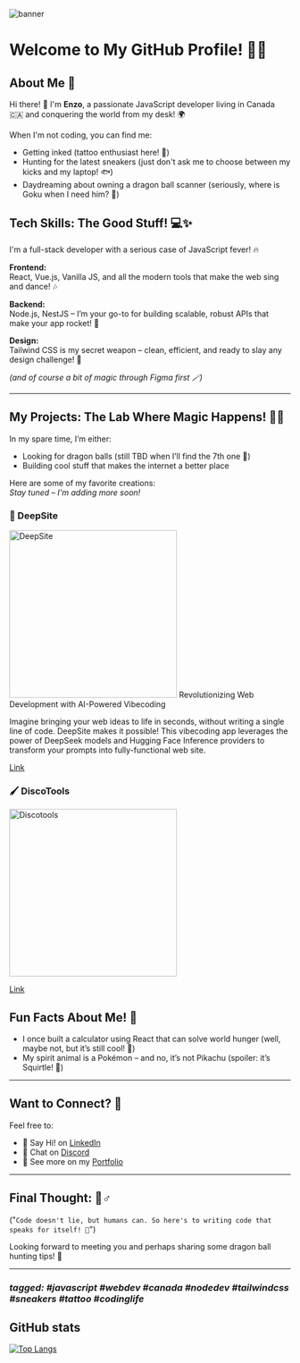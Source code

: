 ![banner](https://i.imgur.com/hZcXtpQ.jpg)


# Welcome to My GitHub Profile! 🚀✨

## About Me 🌟

Hi there! 👋 I'm **Enzo**, a passionate JavaScript developer living in Canada 🇨🇦 and conquering the world from my desk! 🌍

When I'm not coding, you can find me:
- Getting inked (tattoo enthusiast here! 🎨)
- Hunting for the latest sneakers (just don't ask me to choose between my kicks and my laptop! 🐟)
- Daydreaming about owning a dragon ball scanner (seriously, where is Goku when I need him? 🤯)

## Tech Skills: The Good Stuff! 💻✨

I'm a full-stack developer with a serious case of JavaScript fever! 🔥

**Frontend:**  
React, Vue.js, Vanilla JS, and all the modern tools that make the web sing and dance! 🎶

**Backend:**  
Node.js, NestJS – I’m your go-to for building scalable, robust APIs that make your app rocket! 🚀

**Design:**  
Tailwind CSS is my secret weapon – clean, efficient, and ready to slay any design challenge! 🌟

_(and of course a bit of magic through Figma first 🪄)_

---

## My Projects: The Lab Where Magic Happens! 🔧✨

In my spare time, I’m either:
- Looking for dragon balls (still TBD when I’ll find the 7th one 🐉)
- Building cool stuff that makes the internet a better place

Here are some of my favorite creations:  
*Stay tuned – I'm adding more soon!*

### 🐳 DeepSite
<img src="https://enzostvs-deepsite.hf.space/banner.png" alt="DeepSite" data-canonical-src="https://enzostvs-deepsite.hf.space/banner.png" width="300" />
Revolutionizing Web Development with AI-Powered Vibecoding

Imagine bringing your web ideas to life in seconds, without writing a single line of code. DeepSite makes it possible! This vibecoding app leverages the power of DeepSeek models and Hugging Face Inference providers to transform your prompts into fully-functional web site.

[Link](https://hf.co/spaces/enzostvs/deepsite)

### 🖌️ DiscoTools
<img src="https://i.imgur.com/jKfO9L2.png" alt="Discotools" data-canonical-src="https://i.imgur.com/jKfO9L2.png" width="300" />

[Link](https://hf.co/spaces/enzostvs/deepsite)

## Fun Facts About Me! 🎉

- I once built a calculator using React that can solve world hunger (well, maybe not, but it’s still cool! 🧮)
- My spirit animal is a Pokémon – and no, it’s not Pikachu (spoiler: it’s Squirtle! 🐢)

---

## Want to Connect? 🤝

Feel free to:
- 👋 Say Hi! on [LinkedIn](https://www.linkedin.com/in/enzostvs/)
- 💬 Chat on [Discord](https://discordapp.com/users/452475691410128906)
- 🚀 See more on my [Portfolio](https://en-zo.dev)

---

## Final Thought: 🧙♂️

("`Code doesn't lie, but humans can. So here's to writing code that speaks for itself! 💪`")

Looking forward to meeting you and perhaps sharing some dragon ball hunting tips! 🦁

---

### _tagged: #javascript #webdev #canada #nodedev #tailwindcss #sneakers #tattoo #codinglife_

## GitHub stats
[![Top Langs](https://github-readme-stats.vercel.app/api/top-langs/?username=anuraghazra&layout=compact)](https://github.com/anuraghazra/github-readme-stats)
